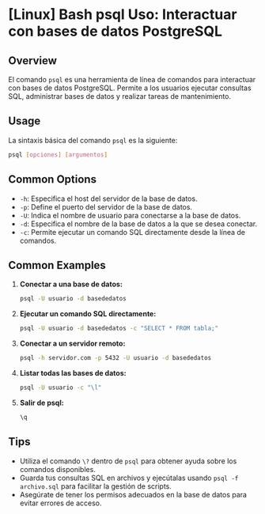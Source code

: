 # [Linux] Bash psql Uso: Interactuar con bases de datos PostgreSQL

## Overview
El comando `psql` es una herramienta de línea de comandos para interactuar con bases de datos PostgreSQL. Permite a los usuarios ejecutar consultas SQL, administrar bases de datos y realizar tareas de mantenimiento.

## Usage
La sintaxis básica del comando `psql` es la siguiente:

```bash
psql [opciones] [argumentos]
```

## Common Options
- `-h`: Especifica el host del servidor de la base de datos.
- `-p`: Define el puerto del servidor de la base de datos.
- `-U`: Indica el nombre de usuario para conectarse a la base de datos.
- `-d`: Especifica el nombre de la base de datos a la que se desea conectar.
- `-c`: Permite ejecutar un comando SQL directamente desde la línea de comandos.

## Common Examples
1. **Conectar a una base de datos:**
   ```bash
   psql -U usuario -d basededatos
   ```

2. **Ejecutar un comando SQL directamente:**
   ```bash
   psql -U usuario -d basededatos -c "SELECT * FROM tabla;"
   ```

3. **Conectar a un servidor remoto:**
   ```bash
   psql -h servidor.com -p 5432 -U usuario -d basededatos
   ```

4. **Listar todas las bases de datos:**
   ```bash
   psql -U usuario -c "\l"
   ```

5. **Salir de psql:**
   ```bash
   \q
   ```

## Tips
- Utiliza el comando `\?` dentro de `psql` para obtener ayuda sobre los comandos disponibles.
- Guarda tus consultas SQL en archivos y ejecútalas usando `psql -f archivo.sql` para facilitar la gestión de scripts.
- Asegúrate de tener los permisos adecuados en la base de datos para evitar errores de acceso.
